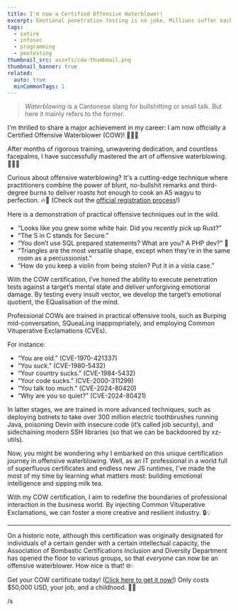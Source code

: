```yaml
---
title: I'm now a Certified Offensive Waterblower!
excerpt: Emotional penetration testing is no joke. Millions suffer each year.
tags:
  - satire
  - infosec
  - programming
  - pentesting
thumbnail_src: assets/cow-thumbnail.png
thumbnail_banner: true
related:
  auto: true
  minCommonTags: 1
---
```


> *Waterblowing* is a Cantonese slang for bullshitting or small talk. But here it mainly refers to the former.

I'm thrilled to share a major achievement in my career: I am now officially a Certified Offensive Waterblower (COW)! 🐄💧🔥

After months of rigorous training, unwavering dedication, and countless facepalms, I have successfully mastered the art of offensive waterblowing. 💪💧💨

Curious about offensive waterblowing? It's a cutting-edge technique where practitioners combine the power of blunt, no-bullshit remarks and third-degree burns to deliver roasts hot enough to cook an A5 wagyu to perfection. 🔥🥩 (Check out the [official registration process](https://www.youtube.com/watch?v=dQw4w9WgXcQ)!)

Here is a demonstration of practical offensive techniques out in the wild.

- “Looks like you grew some white hair. Did you recently pick up Rust?”
- “The S in C stands for Secure.”
- “You don’t use SQL prepared statements? What are you? A PHP dev?” 🐬
- “Triangles are the most versatile shape, except when they’re in the same room as a percussionist.” 
- “How do you keep a violin from being stolen? Put it in a viola case.”

With the COW certification, I’ve honed the ability to execute penetration tests against a target’s mental state and deliver unforgiving emotional damage. By testing every insult vector, we develop the target’s emotional quotient, the EQualisation of the mind.

Professional COWs are trained in practical offensive tools, such as Burping mid-conversation, SQueaLing inappropriately, and employing Common Vituperative Exclamations (CVEs).

For instance:

- “You are old.” (CVE-1970-421337)
- “You suck.” (CVE-1980-5432)
- “Your country sucks.” (CVE-1984-5432)
- “Your code sucks.” (CVE-2000-311299)
- “You talk too much.” (CVE-2024-80420)
- “Why are you so quiet?” (CVE-2024-80421)

In latter stages, we are trained in more advanced techniques, such as deploying botnets to take over 300 million electric toothbrushes running Java, poisoning Devin with insecure code (it’s called job security), and sidechaining modern SSH libraries (so that we can be backdoored by xz-utils). 

Now, you might be wondering why I embarked on this unique certification journey in offensive waterblowing. Well, as an IT professional in a world full of superfluous certificates and endless new JS runtimes, I've made the most of my time by learning what matters most: building emotional intelligence and sipping milk tea.

With my COW certification, I aim to redefine the boundaries of professional interaction in the business world. By injecting Common Vituperative Exclamations, we can foster a more creative and resilient industry. 🔒💡

---

On a historic note, although this certification was originally designated for individuals of a certain gender with a certain intellectual capacity, the Association of Bombastic Certifications Inclusion and Diversity Department has opened the floor to various groups, so that *everyone* can now be an offensive waterblower. How nice is that! 🌐💧

Get your COW certificate today! ([Click here to get it now!](https://www.youtube.com/watch?v=dQw4w9WgXcQ)) Only costs $50,000 USD, your job, and a childhood. 💸🐮

/s

